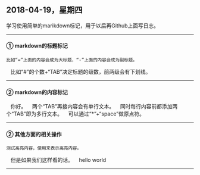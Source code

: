 ## 2018-04-19，星期四
  学习使用简单的marikdown标记，用于以后再Github上面写日志。

---

#### ① markdown的标题标记
    比如“=”上面的内容会成为大标题，“-”上面的内容会成为副标题。
    比如“#”的个数+“TAB”决定标题的级数，前两级会有下划线。
    
---

#### ② markdown的内容标记
    你好。
    两个“TAB”再接内容会有单行文本。
    同时每行内容前都添加两个“TAB”即为多行文本。
    可以通过“*”+“space”做原点符。
    
---

#### ② 其他方面的相关操作
    测试高亮内容，使用来表示高亮内容。
    但是如果我们这样看的话。
    hello world
    
---

    
